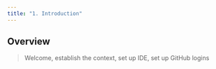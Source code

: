 ```yaml
---
title: "1. Introduction"
---
```


## Overview
> Welcome, establish the context, set up IDE, set up GitHub logins

